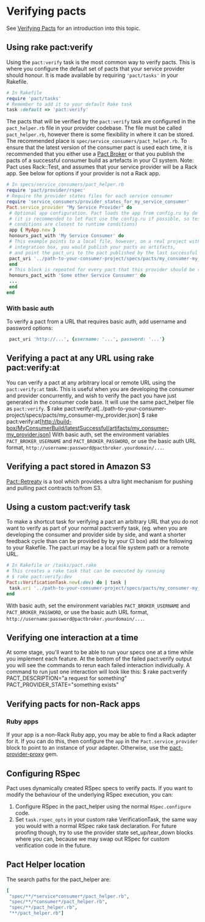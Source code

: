# Verifying pacts

See [Verifying Pacts](/verifying-pacts.md) for an introduction into this topic.

## Using rake pact:verify

Using the `pact:verify` task is the most common way to verify pacts. This is where you configure the default set of pacts that your service provider should honour.
It is made available by requiring `'pact/tasks'` in your Rakefile.

```ruby
# In Rakefile
require 'pact/tasks'
# Remember to add it to your default Rake task
task :default => 'pact:verify'
```

The pacts that will be verified by the `pact:verify` task are configured in the `pact_helper.rb` file in your provider codebase.
The file must be called `pact_helper.rb`, however there is some flexibility in where it can be stored.
The recommended place is `spec/service_consumers/pact_helper.rb`.
To ensure that the latest version of the consumer pact is used each time, it is recommended that you either use a [Pact Broker](https://github.com/bethesque/pact_broker)
or that you publish the pacts of a successful consumer build as artefacts in your CI system.
Note: Pact uses Rack::Test, and assumes that your service provider will be a Rack app. See below for options if your provider is not a Rack app.

```ruby
# In specs/service_consumers/pact_helper.rb
require 'pact/provider/rspec'
# Require the provider states files for each service consumer
require 'service_consumers/provider_states_for_my_service_consumer'
Pact.service_provider "My Service Provider" do
 # Optional app configuration. Pact loads the app from config.ru by default
 # (it is recommended to let Pact use the config.ru if possible, so testing
 # conditions are closest to runtime conditions)
 app { MyApp.new }
 honours_pact_with 'My Service Consumer' do
 # This example points to a local file, however, on a real project with a continuous
 # integration box, you would publish your pacts as artifacts,
 # and point the pact_uri to the pact published by the last successful build.
 pact_uri '../path-to-your-consumer-project/specs/pacts/my_consumer-my_provider.json'
 end
 # This block is repeated for every pact that this provider should be verified against.
 honours_pact_with 'Some other Service Consumer' do
 ...
 end
end
```

### With basic auth

To verify a pact from a URL that requires basic auth, add username and password options:

```ruby
 pact_uri 'http://...', {username: '...', password: '...'}
```

## Verifying a pact at any URL using rake pact:verify:at

You can verify a pact at any arbitrary local or remote URL using the `pact:verify:at` task.
This is useful when you are developing the consumer and provider concurrently, and wish to verify the pact you have just generated in the consumer code base. It will use the same pact\_helper file as `pact:verify`.
 $ rake pact:verify:at\[..\/path-to-your-consumer-project\/specs\/pacts\/my\_consumer-my\_provider.json\]
 $ rake pact:verify:at\[[http:\/\/build-box\/MyConsumerBuild\/latestSuccessful\/artifacts\/my\_consumer-my\_provider.json](http://build-box/MyConsumerBuild/latestSuccessful/artifacts/my_consumer-my_provider.json)\]
With basic auth, set the environment variables `PACT_BROKER_USERNAME` and `PACT_BROKER_PASSWORD`, or use the basic auth URL format, `http://username:password@pactbroker.yourdomain/...`.

## Verifying a pact stored in Amazon S3

[Pact::Retreaty](https://github.com/fairfaxmedia/pact-retreaty) is a tool which provides a ultra light mechanism for
pushing and pulling pact contracts to\/from S3.

## Using a custom pact:verify task

To make a shortcut task for verifying a pact an arbitrary URL that you do not want to verify as part of your normal pact:verify task,
\(eg. when you are developing the consumer and provider side by side, and want a shorter feedback cycle than can be provided by
by your CI box\) add the following to your Rakefile. The pact.uri may be a local file system path or a remote URL.

```ruby
# In Rakefile or /tasks/pact.rake
# This creates a rake task that can be executed by running
# $ rake pact:verify:dev
Pact::VerificationTask.new(:dev) do | task |
 task.uri '../path-to-your-consumer-project/specs/pacts/my_consumer-my_provider.json'
end
```

With basic auth, set the environment variables `PACT_BROKER_USERNAME` and `PACT_BROKER_PASSWORD`, or use the basic auth URL format, `http://username:password@pactbroker.yourdomain/...`.

## Verifying one interaction at a time

At some stage, you'll want to be able to run your specs one at a time while you implement each feature. At the bottom of the failed pact:verify output you will see the commands to rerun each failed interaction individually. A command to run just one interaction will look like this:
 $ rake pact:verify PACT\_DESCRIPTION="a request for something" PACT\_PROVIDER\_STATE="something exists"

## Verifying pacts for non-Rack apps

### Ruby apps

If your app is a non-Rack Ruby app, you may be able to find a Rack adapter for it. If you can do this, then configure the `app` in the `Pact.service_provider` block to point to an instance of your adapter. Otherwise, use the [pact-provider-proxy](https://github.com/bethesque/pact-provider-proxy) gem.

## Configuring RSpec

Pact uses dynamically created RSpec specs to verify pacts. If you want to modify the behaviour of the underlying RSpec execution, you can:
1. Configure RSpec in the pact\_helper using the normal `RSpec.configure` code.
1. Set `task.rspec_opts` in your custom rake VerificationTask, the same way you would with a normal RSpec rake task declaration.
For future proofing though, try to use the provider state set\_up\/tear\_down blocks where you can, because we may swap out RSpec for custom verification code in the future.

## Pact Helper location

The search paths for the pact\_helper are:

```ruby
[
 "spec/**/*service*consumer*/pact_helper.rb",
 "spec/**/*consumer*/pact_helper.rb",
 "spec/**/pact_helper.rb",
 "**/pact_helper.rb"]
```

